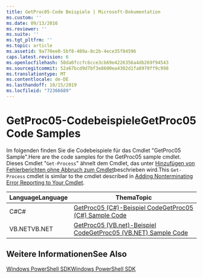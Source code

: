 ```yaml
---
title: GetProc05-Code Beispiele | Microsoft-Dokumentation
ms.custom: ''
ms.date: 09/13/2016
ms.reviewer: ''
ms.suite: ''
ms.tgt_pltfrm: ''
ms.topic: article
ms.assetid: 9a770ee0-5bf8-409a-8c2b-4ece35f84596
caps.latest.revision: 6
ms.openlocfilehash: 50da0fccfc6cce3cb69e4226356a4db269f94543
ms.sourcegitcommit: 52a67bcd9d7bf3e8600ea4302d1fa8970ff9c998
ms.translationtype: MT
ms.contentlocale: de-DE
ms.lasthandoff: 10/15/2019
ms.locfileid: "72366689"
---
```

# <a name="getproc05-code-samples"></a><span data-ttu-id="e0dee-102">GetProc05-Codebeispiele</span><span class="sxs-lookup"><span data-stu-id="e0dee-102">GetProc05 Code Samples</span></span>

<span data-ttu-id="e0dee-103">Im folgenden finden Sie die Codebeispiele für das Cmdlet "GetProc05 Sample".</span><span class="sxs-lookup"><span data-stu-id="e0dee-103">Here are the code samples for the GetProc05 sample cmdlet.</span></span> <span data-ttu-id="e0dee-104">Dieses Cmdlet "`Get-Process`" ähnelt dem Cmdlet, das unter [Hinzufügen von Fehlerberichten ohne Abbruch zum Cmdlet](../cmdlet/adding-non-terminating-error-reporting-to-your-cmdlet.md)beschrieben wird.</span><span class="sxs-lookup"><span data-stu-id="e0dee-104">This `Get-Process` cmdlet is similar to the cmdlet described in [Adding Nonterminating Error Reporting to Your Cmdlet](../cmdlet/adding-non-terminating-error-reporting-to-your-cmdlet.md).</span></span>

|<span data-ttu-id="e0dee-105">Language</span><span class="sxs-lookup"><span data-stu-id="e0dee-105">Language</span></span>|<span data-ttu-id="e0dee-106">Thema</span><span class="sxs-lookup"><span data-stu-id="e0dee-106">Topic</span></span>|
|--------------|-----------|
|<span data-ttu-id="e0dee-107">C#</span><span class="sxs-lookup"><span data-stu-id="e0dee-107">C#</span></span>|[<span data-ttu-id="e0dee-108">GetProc05 (C#)-Beispiel Code</span><span class="sxs-lookup"><span data-stu-id="e0dee-108">GetProc05 (C#) Sample Code</span></span>](./getproc05-csharp-sample-code.md)|
|<span data-ttu-id="e0dee-109">VB.NET</span><span class="sxs-lookup"><span data-stu-id="e0dee-109">VB.NET</span></span>|[<span data-ttu-id="e0dee-110">GetProc05 (VB.net)-Beispiel Code</span><span class="sxs-lookup"><span data-stu-id="e0dee-110">GetProc05 (VB.NET) Sample Code</span></span>](./getproc05-vb-net-sample-code.md)|

## <a name="see-also"></a><span data-ttu-id="e0dee-111">Weitere Informationen</span><span class="sxs-lookup"><span data-stu-id="e0dee-111">See Also</span></span>

[<span data-ttu-id="e0dee-112">Windows PowerShell SDK</span><span class="sxs-lookup"><span data-stu-id="e0dee-112">Windows PowerShell SDK</span></span>](../windows-powershell-reference.md)